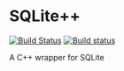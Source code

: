 # SQLite++
[![Build Status](https://travis-ci.org/maxxboehme/SQLiteXX.svg?branch=master)](https://travis-ci.org/maxxboehme/SQLiteXX)
[![Build status](https://ci.appveyor.com/api/projects/status/wkrlgfv2p5mm5cgg/branch/master?svg=true)](https://ci.appveyor.com/project/maxxboehme/sqlitexx/branch/master)


A C++ wrapper for SQLite
